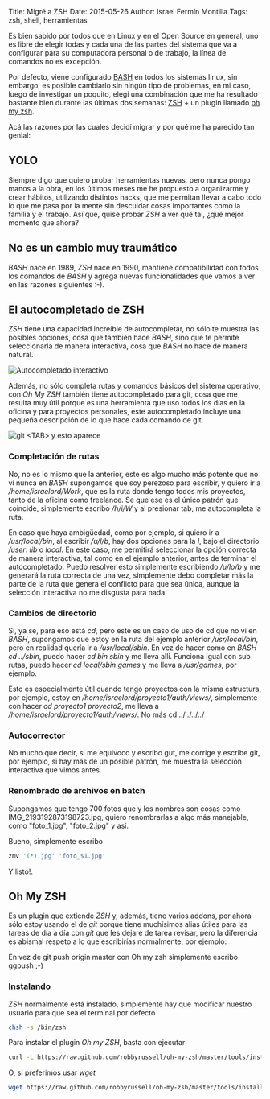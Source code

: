 Title: Migré a ZSH
Date: 2015-05-26
Author: Israel Fermín Montilla
Tags: zsh, shell, herramientas

Es bien sabido por todos que en Linux y en el Open Source en general,
uno es libre de elegir todas y cada una de las partes del sistema que va
a configurar para su computadora personal o de trabajo, la línea de
comandos no es excepción.

Por defecto, viene configurado
[BASH](http://es.wikipedia.org/wiki/Bash) en todos
los sistemas linux, sin embargo, es posible cambiarlo sin ningún tipo de
problemas, en mi caso, luego de investigar un poquito, elegí una
combinación que me ha resultado bastante bien durante las últimas dos
semanas: [ZSH](http://es.wikipedia.org/wiki/Zsh) +
un plugin llamado [oh my
zsh](https://github.com/robbyrussell/oh-my-zsh).

Acá las razones por las cuales decidí migrar y por qué me ha parecido
tan genial:

## YOLO

Siempre digo que quiero probar herramientas nuevas, pero nunca pongo
manos a la obra, en los últimos meses me he propuesto a organizarme y
crear hábitos, utilizando distintos hacks, que me permitan llevar a cabo
todo lo que me pasa por la mente sin descuidar cosas importantes como la
familia y el trabajo. Así que, quise probar *ZSH* a ver qué tal, ¿qué
mejor momento que ahora?

## No es un cambio muy traumático

*BASH* nace en 1989, *ZSH* nace en 1990, mantiene compatibilidad con
todos los comandos de *BASH* y agrega nuevas funcionalidades que vamos a
ver en las razones siguientes :-).

## El autocompletado de ZSH

*ZSH* tiene una capacidad increíble de autocompletar, no sólo te muestra
las posibles opciones, cosa que también hace *BASH*, sino que te permite
seleccionarla de manera interactiva, cosa que *BASH* no hace de manera
natural.

![Autocompletado
interactivo](https://dl.dropboxusercontent.com/s/4b7jmr0humceyyk/foto1.png)

Además, no sólo completa rutas y comandos básicos del sistema operativo,
con *Oh My ZSH* también tiene autocompletado para git, cosa que me
resulta muy útil porque es una herramienta que uso todos los días en la
oficina y para proyectos personales, este autocompletado incluye una
pequeña descripción de lo que hace cada comando de git.

![git &lt;TAB&gt; y esto
aparece](https://dl.dropboxusercontent.com/s/4sqyl17x60dsnk8/foto2.png)

### Completación de rutas

No, no es lo mismo que la anterior, este es algo mucho más potente que
no vi nunca en *BASH* supongamos que soy perezoso para escribir, y
quiero ir a */home/israelord/Work*, que es la ruta donde tengo todos mis
proyectos, tanto de la oficina como freelance. Se que ese es el único
patrón que coincide, simplemente escribo */h/i/W* y al presionar tab, me
autocompleta la ruta.

En caso que haya ambigüedad, como por ejemplo, si quiero ir a
*/usr/local/bin*, al escribir */u/l/b*, hay dos opciones para la *l*,
bajo el directorio */user*: *lib* o *local*. En este caso, me permitirá
seleccionar la opción correcta de manera interactiva, tal como en el
ejemplo anterior, antes de terminar el autocompletado. Puedo resolver
esto simplemente escribiendo */u/lo/b* y me generará la ruta correcta de
una vez, simplemente debo completar más la parte de la ruta que genera
el conflicto para que sea única, aunque la selección interactiva no me
disgusta para nada.

### Cambios de directorio

Sí, ya se, para eso está *cd*, pero este es un caso de uso de cd que no
vi en *BASH*, supongamos que estoy en la ruta del ejemplo anterior
*/usr/local/bin*, pero en realidad quería ir a */usr/local/sbin*. En vez
de hacer como en *BASH* *cd ../sbin*, puedo hacer *cd bin sbin* y me
lleva allí. Funciona igual con sub rutas, puedo hacer *cd local/sbin
games* y me lleva a */usr/games*, por ejemplo.

Esto es especialmente útil cuando tengo proyectos con la misma
estructura, por ejemplo, estoy en
*/home/israelord/proyecto1/auth/views/*, simplemente con hacer *cd
proyecto1 proyecto2*, me lleva a
*/home/israelord/proyecto1/auth/views/*. No más cd ../../../../

### Autocorrector

No mucho que decir, si me equivoco y escribo gut, me corrige y escribe
git, por ejemplo, si hay más de un posible patrón, me muestra la
selección interactiva que vimos antes.

### Renombrado de archivos en batch

Supongamos que tengo 700 fotos que y los nombres son cosas como
IMG\_2193192873198723.jpg, quiero renombrarlas a algo más manejable,
como "foto\_1.jpg", "foto\_2.jpg" y así.

Bueno, simplemente escribo

```bash
zmv '(*).jpg' 'foto_$1.jpg'
```

Y listo!.

## Oh My ZSH

Es un plugin que extiende *ZSH* y, además, tiene varios addons, por
ahora sólo estoy usando el de *git* porque tiene muchísimos alias útiles
para las tareas de día a día con *git* que les dejaré de tarea revisar,
pero la diferencia es abismal respeto a lo que escribirías normalmente,
por ejemplo:

En vez de git push origin master con Oh my zsh simplemente escribo
ggpush ;-)

### Instalando

*ZSH* normalmente está instalado, simplemente hay que modificar nuestro
usuario para que sea el terminal por defecto

```bash
chsh -s /bin/zsh
```

Para instalar el plugin *Oh my ZSH*, basta con ejecutar

```bash
curl -L https://raw.github.com/robbyrussell/oh-my-zsh/master/tools/install.sh | sh
```

O, si preferimos usar *wget*

```bash
wget https://raw.github.com/robbyrussell/oh-my-zsh/master/tools/install.sh -O - | sh
```
